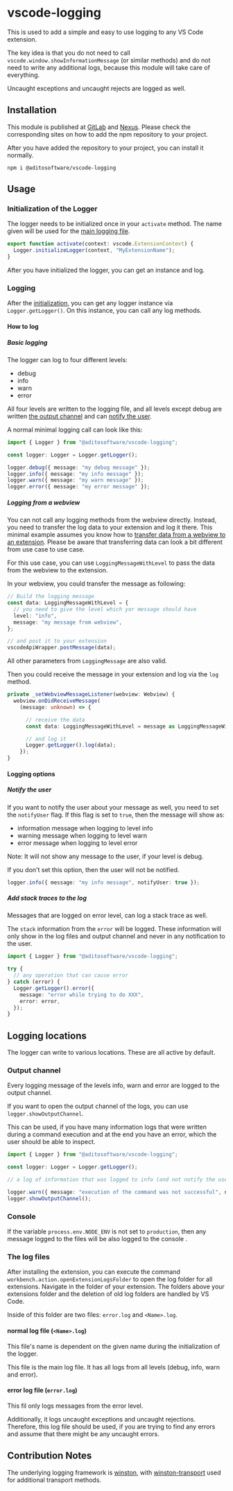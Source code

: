 # vscode-logging

This is used to add a simple and easy to use logging to any VS Code extension.

The key idea is that you do not need to call `vscode.window.showInformationMessage` (or similar methods) and do not need to write any additional logs, because this module will take care of everything.

Uncaught exceptions and uncaught rejects are logged as well.

## Installation

This module is published at [GitLab](https://gitlab.adito.de/plattform/designer/vscode-logging/-/packages) and [Nexus](https://nexus.adito.cloud/#browse/browse:xrm). Please check the corresponding sites on how to add the npm repository to your project.

After you have added the repository to your project, you can install it normally.

```shell
npm i @aditosoftware/vscode-logging
```

## Usage

### Initialization of the Logger

The logger needs to be initialized once in your `activate` method. The name given will be used for the [main logging file](#normal-log-file-namelog).

```typescript
export function activate(context: vscode.ExtensionContext) {
  Logger.initializeLogger(context, "MyExtensionName");
}
```

After you have initialized the logger, you can get an instance and log.

### Logging

After the [initialization](#initialization-of-the-logger), you can get any logger instance via `Logger.getLogger()`. On this instance, you can call any log methods.

#### How to log

##### Basic logging

The logger can log to four different levels:

- debug
- info
- warn
- error

All four levels are written to the logging file, and all levels except debug are written [the output channel](#output-channel) and can [notify the user](#notify-the-user).

A normal minimal logging call can look like this:

```typescript
import { Logger } from "@aditosoftware/vscode-logging";

const logger: Logger = Logger.getLogger();

logger.debug({ message: "my debug message" });
logger.info({ message: "my info message" });
logger.warn({ message: "my warn message" });
logger.error({ message: "my error message" });
```

##### Logging from a webview

You can not call any logging methods from the webview directly. Instead, you need to transfer the log data to your extension and log it there. This minimal example assumes you know how to [transfer data from a webview to an extension](https://code.visualstudio.com/api/extension-guides/webview#passing-messages-from-a-webview-to-an-extension). Please be aware that transferring data can look a bit different from use case to use case.

For this use case, you can use `LoggingMessageWithLevel` to pass the data from the webview to the extension.

In your webview, you could transfer the message as following:

```typescript
// Build the logging message
const data: LoggingMessageWithLevel = {
  // you need to give the level which yor message should have
  level: "info",
  message: "my message from webview",
};

// and post it to your extension
vscodeApiWrapper.postMessage(data);
```

All other parameters from `LoggingMessage` are also valid.

Then you could receive the message in your extension and log via the `log` method.

```typescript
private _setWebviewMessageListener(webview: Webview) {
  webview.onDidReceiveMessage(
    (message: unknown) => {

      // receive the data
      const data: LoggingMessageWithLevel = message as LoggingMessageWithLevel;

      // and log it
      Logger.getLogger().log(data);
    });
}
```

#### Logging options

##### Notify the user

If you want to notify the user about your message as well, you need to set the `notifyUser` flag.
If this flag is set to `true`, then the message will show as:

- information message when logging to level info
- warning message when logging to level warn
- error message when logging to level error

Note: It will not show any message to the user, if your level is debug.

If you don't set this option, then the user will not be notified.

```typescript
logger.info({ message: "my info message", notifyUser: true });
```

##### Add stack traces to the log

Messages that are logged on error level, can log a stack trace as well.

The `stack` information from the `error` will be logged. These information will only show in the log files and output channel and never in any notification to the user.

```typescript
import { Logger } from "@aditosoftware/vscode-logging";

try {
  // any operation that can cause error
} catch (error) {
  Logger.getLogger().error({
    message: "error while trying to do XXX",
    error: error,
  });
}
```

## Logging locations

The logger can write to various locations. These are all active by default.

### Output channel

Every logging message of the levels info, warn and error are logged to the output channel.

If you want to open the output channel of the logs, you can use `logger.showOutputChannel`.

This can be used, if you have many information logs that were written during a command execution and at the end you have an error, which the user should be able to inspect.

```typescript
import { Logger } from "@aditosoftware/vscode-logging";

const logger: Logger = Logger.getLogger();

// a log of information that was logged to info (and not notify the user)

logger.warn({ message: "execution of the command was not successful", notifyUser: true });
logger.showOutputChannel();
```

### Console

If the variable `process.env.NODE_ENV` is not set to `production`, then any message logged to the files will be also logged to the console .

### The log files

After installing the extension, you can execute the command `workbench.action.openExtensionLogsFolder` to open the log folder for all extensions. Navigate in the folder of your extension.
The folders above your extensions folder and the deletion of old log folders are handled by VS Code.

Inside of this folder are two files: `error.log` and `<Name>.log`.

#### normal log file (`<Name>.log`)

This file's name is dependent on the given name during the initialization of the logger.

This file is the main log file. It has all logs from all levels (debug, info, warn and error).

#### error log file (`error.log`)

This fil only logs messages from the error level.

Additionally, it logs uncaught exceptions and uncaught rejections. Therefore, this log file should be used, if you are trying to find any errors and assume that there might be any uncaught errors.

## Contribution Notes

The underlying logging framework is [winston](https://github.com/winstonjs/winston), with [winston-transport](https://github.com/winstonjs/winston-transport) used for additional transport methods.
